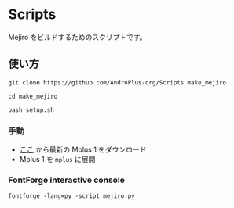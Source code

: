 # Scripts

Mejiro をビルドするためのスクリプトです。

## 使い方

```
git clone https://github.com/AndroPlus-org/Scripts make_mejiro
```

```
cd make_mejiro
```

```
bash setup.sh
```

### 手動

* [ここ](https://github.com/coz-m/MPLUS_FONTS) から最新の Mplus 1 をダウンロード
* Mplus 1 を `mplus` に展開

### FontForge interactive console

```
fontforge -lang=py -script mejiro.py
```
